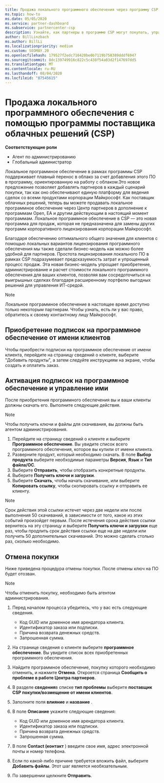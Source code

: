 ```yaml
---
title: Продажа локального программного обеспечения через программу CSP
ms.topic: how-to
ms.date: 05/05/2020
ms.service: partner-dashboard
ms.subservice: partnercenter-csp
description: Узнайте, как партнеры в программе CSP могут покупать, управлять, продавать и отменять локальные подписки на программное обеспечение от имени клиентов в центре партнеров.
author: BillLinzbach
ms.author: BillLi
ms.localizationpriority: medium
ms.custom: SEOMAY.20
ms.openlocfilehash: 179527f2edc710420be0b7119b758389dddf6947
ms.sourcegitcommit: 8dc139749916c822c5c438f54a03d2f147697dd5
ms.translationtype: MT
ms.contentlocale: ru-RU
ms.lasthandoff: 08/04/2020
ms.locfileid: "87545615"
---
```

# <a name="sell-on-premise-software-through-the-cloud-solution-provider-csp-program"></a>Продажа локального программного обеспечения с помощью программы поставщика облачных решений (CSP)

**Соответствующие роли**

- Агент по администрированию
- Глобальный администратор

Локальное программное обеспечение в рамках программы CSP поддерживает плавный перенос в облако за счет добавления этого ПО в программу, ориентированную на работу с облаком.Это новое предложение позволяет добавлять партнеров в каждый сценарий покупки, так как оно обеспечивают единую платформу для ведения сделок со всеми продуктами корпорации Майкрософт. Как поставщик облачных решений, теперь вы можете продавать локальное программное обеспечение через Центр партнеров в дополнение к программам Open, EA и другим действующим в настоящий момент программам. Локальное программное обеспечение в CSP — это новая программа для продаж, которая не предназначена для замены других программ корпоративного лицензирования корпорации Майкрософт. 
 
Благодаря обеспечению оптимального общего значения для клиентов с помощью локальных вариантов лицензирования программного обеспечения мы также сделали бизнес-модель как можно более удобной для партнеров. Простота лицензирования локального ПО в рамках CSP подразумевает предсказуемость затрат и упрощенный процесс продаж. Эта новая бизнес-модель упрощает приобретение, администрирование и расчет стоимости локального программного обеспечения для ваших клиентов, позволяя вам сосредоточиться на выигрышных сделках благодаря расширенному портфелю выгодных решений для управления ИТ-средой. 

>[!NOTE]
>Локальное программное обеспечение в настоящее время доступно только некоторым партнерам. Чтобы узнать, есть ли у вас право, обратитесь к своему контактному лицу Майкрософт. 


## <a name="buy-software-subscriptions-on-behalf-of-customers"></a>Приобретение подписок на программное обеспечение от имени клиентов

Чтобы приобрести подписки на программное обеспечение от имени клиента, перейдите на страницу сведений о клиенте, выберите "Добавить продукты", а затем следуйте инструкциям на экране, чтобы создать и оплатить заказ.

## <a name="activate-and-manage-software-subscriptions"></a>Активация подписок на программное обеспечение и управление ими

После приобретения программного обеспечения вы и ваши клиенты должны скачать его. Выполните следующие действия. 

>[!NOTE]
>Чтобы получить ключи и файлы для скачивания, вы должны быть агентом администрирования. 

1. Перейдите на страницу сведений о клиенте и выберите **Программное обеспечение**. Вы увидите список всего программного обеспечения, которое вы купили от имени клиента. 
2.  Разверните продукт, который необходимо скачать. В поле **Выбор продукта** выберите необходимые параметры **Версия**, **Язык** и **Тип файла/ОС**. 
3.  Выберите **Отправить**, чтобы отобразить конкретные продукты. 
4.  Выберите **Получить ключи и загрузки**. 
5.  Выберите **Скачать**, чтобы начать скачивание, или выберите **Копировать ссылку**, чтобы скопировать ссылку и отправить ее клиенту. 

>[!NOTE]
>Срок действия этой ссылки истечет через две недели или после выполнения 50 скачиваний, в зависимости от того, какое из этих событий произойдет первым. После истечения срока действия ссылки вернитесь на эту страницу и выберите **Получить ключи и загрузки** еще раз, чтобы продлить срок действия ссылки еще на две недели или получить 50 дополнительных скачиваний. Это можно сделать столько раз, сколько необходимо. 


## <a name="cancel-a-purchase"></a>Отмена покупки

Ниже приведена процедура отмены покупки. После отмены ключ на ПО будет отозван. 

>[!NOTE]
>Чтобы отменить покупку, необходимо быть агентом администрирования. 

1.  Перед началом процесса убедитесь, что у вас есть следующие сведения. 
    - Код GUID или доменное имя арендатора клиента.
    - Идентификатор заказа или подписки.
    - Причина возврата денежных средств.
    - Запрошенная сумма.

2.  На странице сведения о клиенте выберите **программное обеспечение**. Вы увидите список всех приобретенных программного обеспечения. 

3.  Найдите программное обеспечение, покупку которого необходимо отменить, и нажмите **Отмена**. Откроется страница **Сообщить о проблеме в работе Центра партнеров**. 

4.  В разделе **сведения**в списке **тип проблемы** выберите **поставщик CSP покупки/возмещение от имени клиентов**.

5.  Заполните поля **влияние** и **название** . 

6.  В поле **Описание** укажите следующие сведения: 
    -   Код GUID или доменное имя арендатора клиента.
    -   Идентификатор заказа или подписки.
    -   Причина возврата денежных средств.
    -   Запрошенная сумма.

7.  В поле **Contact (контакт** ) введите свое имя, адрес электронной почты и номер телефона. 

8.  Если по какой-либо причине требуется вложить файл, выберите **Добавить файлы**. Этот шаг является необязательным. 

9.  По завершении щелкните **Отправить**.